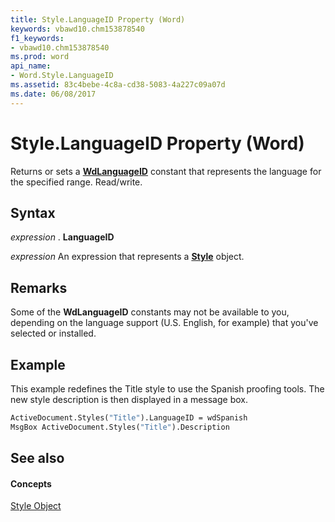 ```yaml
---
title: Style.LanguageID Property (Word)
keywords: vbawd10.chm153878540
f1_keywords:
- vbawd10.chm153878540
ms.prod: word
api_name:
- Word.Style.LanguageID
ms.assetid: 83c4bebe-4c8a-cd38-5083-4a227c09a07d
ms.date: 06/08/2017
---
```



# Style.LanguageID Property (Word)

Returns or sets a  **[WdLanguageID](Word.WdLanguageID.md)** constant that represents the language for the specified range. Read/write.


## Syntax

 _expression_ . **LanguageID**

 _expression_ An expression that represents a **[Style](Word.Style.md)** object.


## Remarks

Some of the  **WdLanguageID** constants may not be available to you, depending on the language support (U.S. English, for example) that you've selected or installed.


## Example

This example redefines the Title style to use the Spanish proofing tools. The new style description is then displayed in a message box.


```vb
ActiveDocument.Styles("Title").LanguageID = wdSpanish 
MsgBox ActiveDocument.Styles("Title").Description
```


## See also


#### Concepts


[Style Object](Word.Style.md)

